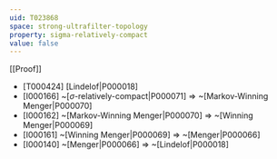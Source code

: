 ```yaml
---
uid: T023868
space: strong-ultrafilter-topology
property: sigma-relatively-compact
value: false
---
```

[[Proof]]

* [T000424] [Lindelof|P000018]
* [I000166] ~[$\sigma$-relatively-compact|P000071] => ~[Markov-Winning Menger|P000070]
* [I000162] ~[Markov-Winning Menger|P000070] => ~[Winning Menger|P000069]
* [I000161] ~[Winning Menger|P000069] => ~[Menger|P000066]
* [I000140] ~[Menger|P000066] => ~[Lindelof|P000018]

